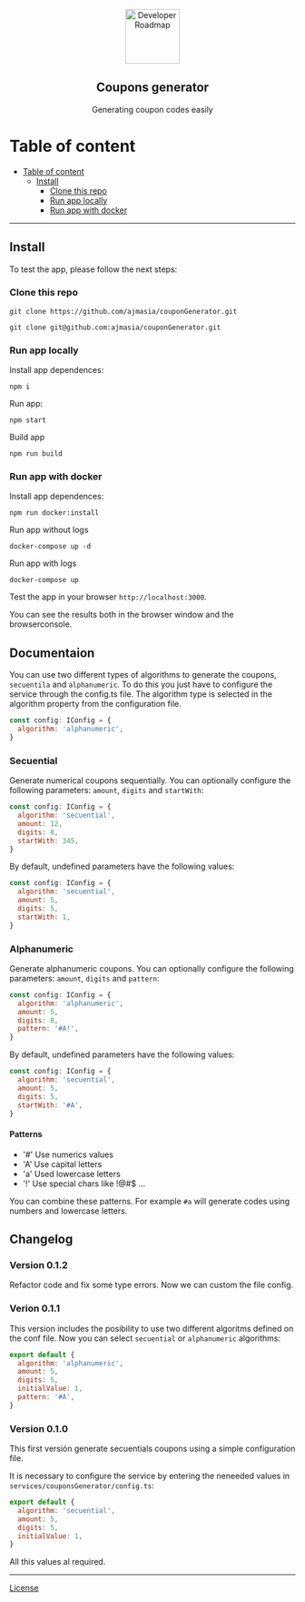 <p align="center">
  <a href="http://github.com/kamranahmedse/developer-roadmap">
    <img src="https://cdn3.iconfinder.com/data/icons/seo-internet-marketing-flat-icons/250/web-code.png" alt="Developer Roadmap" width="96" height="96">
  </a>
  <h2 align="center">Coupons generator</h2>
  <p align="center">Generating coupon codes easily</p>
</p>

# Table of content

- [Table of content](#table-of-content)
  - [Install](#install)
    - [Clone this repo](#clone-this-repo)
    - [Run app locally](#run-app-locally)
    - [Run app with docker](#run-app-with-docker)

----
## Install
To test the app, please follow the next steps:

### Clone this repo
  
```git clone https://github.com/ajmasia/couponGenerator.git```

```git clone git@github.com:ajmasia/couponGenerator.git```

### Run app locally

Install app dependences:

`npm i`

Run app:

`npm start`

Build app

`npm run build`

### Run app with docker

Install app dependences:

```npm run docker:install```

Run app without logs

```docker-compose up -d```

Run app with logs

```docker-compose up```

Test the app in your browser `http://localhost:3000`.

You can see the results both in the browser window and the browserconsole.

## Documentaion
You can use two different types of algorithms to generate the coupons, `secuentila` and `alphanumeric`. To do this you just have to configure the service through the config.ts file. The algorithm type is selected in the algorithm property from the configuration file.

```js
const config: IConfig = {
  algorithm: 'alphanumeric',
}
```

### Secuential

Generate numerical coupons sequentially. You can optionally configure the following parameters: `amount`, `digits` and `startWith`:

```js
const config: IConfig = {
  algorithm: 'secuential',
  amount: 12,
  digits: 8,
  startWith: 345,
}
```

By default, undefined parameters have the following values:

```js
const config: IConfig = {
  algorithm: 'secuential',
  amount: 5,
  digits: 5,
  startWith: 1,
}
```

### Alphanumeric

Generate alphanumeric coupons. You can optionally configure the following parameters: `amount`, `digits` and `pattern`:

```js
const config: IConfig = {
  algorithm: 'alphanumeric',
  amount: 5,
  digits: 8,
  pattern: '#A!',
}
```

By default, undefined parameters have the following values:

```js
const config: IConfig = {
  algorithm: 'secuential',
  amount: 5,
  digits: 5,
  startWith: '#A',
}
```

#### Patterns

- '#' Use numerics values
- 'A' Use capital letters
- 'a' Used lowercase letters
- '!' Use special chars like !@#$ ...

You can combine these patterns. For example `#a` will generate codes using numbers and lowercase letters.

## Changelog

### Version 0.1.2

Refactor code and fix some type errors. Now we can custom the file config. 

### Verion 0.1.1

This version includes the posibility to use two different algoritms defined on the conf file. Now you can select `secuential` or `alphanumeric` algorithms:

```js
export default {
  algorithm: 'alphanumeric',
  amount: 5,
  digits: 5,
  initialValue: 1,
  pattern: '#A',
}
```

### Version 0.1.0

This first versión generate secuentials coupons using a simple configuration file.

It is necessary to configure the service by entering the neneeded values in `services/couponsGenerator/config.ts`:

```js
export default {
  algorithm: 'secuential',
  amount: 5,
  digits: 5,
  initialValue: 1,
}
```

All this values al required.

----
[License](./LICENSE)
